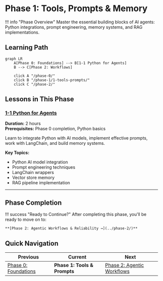 # Phase 1: Tools, Prompts & Memory

!!! info "Phase Overview"
Master the essential building blocks of AI agents: Python integrations, prompt engineering, memory systems, and RAG implementations.

## Learning Path

```mermaid
graph LR
    A[Phase 0: Foundations] --> B[1-1 Python for Agents]
    B --> C[Phase 2: Workflows]

    click A "/phase-0/"
    click B "/phase-1/1-tools-prompts/"
    click C "/phase-2/"
```

## Lessons in This Phase

### [1-1 Python for Agents](1-tools-prompts.md)

**Duration:** 2 hours  
**Prerequisites:** Phase 0 completion, Python basics

Learn to integrate Python with AI models, implement effective prompts, work with LangChain, and build memory systems.

**Key Topics:**

- Python AI model integration
- Prompt engineering techniques
- LangChain wrappers
- Vector store memory
- RAG pipeline implementation

---

## Phase Completion

!!! success "Ready to Continue?"
After completing this phase, you'll be ready to move on to:

    **[Phase 2: Agentic Workflows & Reliability →](../phase-2/)**

## Quick Navigation

| Previous                            | Current                      | Next                                      |
| ----------------------------------- | ---------------------------- | ----------------------------------------- |
| [Phase 0: Foundations](../phase-0/) | **Phase 1: Tools & Prompts** | [Phase 2: Agentic Workflows](../phase-2/) |
